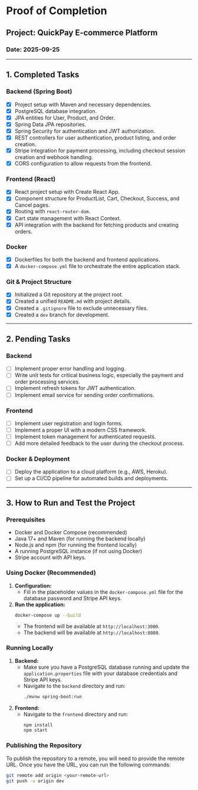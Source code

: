 # Proof of Completion

## Project: QuickPay E-commerce Platform

### Date: 2025-09-25

---

## 1. Completed Tasks

### Backend (Spring Boot)
- [x] Project setup with Maven and necessary dependencies.
- [x] PostgreSQL database integration.
- [x] JPA entities for User, Product, and Order.
- [x] Spring Data JPA repositories.
- [x] Spring Security for authentication and JWT authorization.
- [x] REST controllers for user authentication, product listing, and order creation.
- [x] Stripe integration for payment processing, including checkout session creation and webhook handling.
- [x] CORS configuration to allow requests from the frontend.

### Frontend (React)
- [x] React project setup with Create React App.
- [x] Component structure for ProductList, Cart, Checkout, Success, and Cancel pages.
- [x] Routing with `react-router-dom`.
- [x] Cart state management with React Context.
- [x] API integration with the backend for fetching products and creating orders.

### Docker
- [x] Dockerfiles for both the backend and frontend applications.
- [x] A `docker-compose.yml` file to orchestrate the entire application stack.

### Git & Project Structure
- [x] Initialized a Git repository at the project root.
- [x] Created a unified `README.md` with project details.
- [x] Created a `.gitignore` file to exclude unnecessary files.
- [x] Created a `dev` branch for development.

---

## 2. Pending Tasks

### Backend
- [ ] Implement proper error handling and logging.
- [ ] Write unit tests for critical business logic, especially the payment and order processing services.
- [ ] Implement refresh tokens for JWT authentication.
- [ ] Implement email service for sending order confirmations.

### Frontend
- [ ] Implement user registration and login forms.
- [ ] Implement a proper UI with a modern CSS framework.
- [ ] Implement token management for authenticated requests.
- [ ] Add more detailed feedback to the user during the checkout process.

### Docker & Deployment
- [ ] Deploy the application to a cloud platform (e.g., AWS, Heroku).
- [ ] Set up a CI/CD pipeline for automated builds and deployments.

---

## 3. How to Run and Test the Project

### Prerequisites
- Docker and Docker Compose (recommended)
- Java 17+ and Maven (for running the backend locally)
- Node.js and npm (for running the frontend locally)
- A running PostgreSQL instance (if not using Docker)
- Stripe account with API keys.

### Using Docker (Recommended)

1.  **Configuration:**
    - Fill in the placeholder values in the `docker-compose.yml` file for the database password and Stripe API keys.
2.  **Run the application:**
    ```bash
    docker-compose up --build
    ```
    - The frontend will be available at `http://localhost:3000`.
    - The backend will be available at `http://localhost:8080`.

### Running Locally

1.  **Backend:**
    - Make sure you have a PostgreSQL database running and update the `application.properties` file with your database credentials and Stripe API keys.
    - Navigate to the `backend` directory and run:
      ```bash
      ./mvnw spring-boot:run
      ```
2.  **Frontend:**
    - Navigate to the `frontend` directory and run:
      ```bash
      npm install
      npm start
      ```

### Publishing the Repository

To publish the repository to a remote, you will need to provide the remote URL. Once you have the URL, you can run the following commands:

```bash
git remote add origin <your-remote-url>
git push -u origin dev
```
